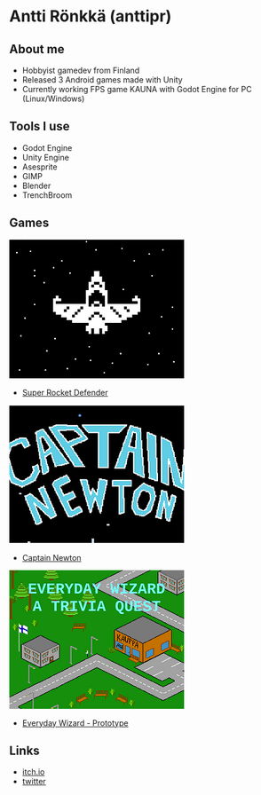 # Antti Rönkkä (anttipr)

## About me
- Hobbyist gamedev from Finland
- Released 3 Android games made with Unity
- Currently working FPS game KAUNA with Godot Engine for PC (Linux/Windows)

## Tools I use
- Godot Engine
- Unity Engine
- Asesprite
- GIMP
- Blender
- TrenchBroom

## Games
![Super Rocket Defender](/assets/images/superrocketdefender.png)

- [Super Rocket Defender](https://play.google.com/store/apps/details?id=com.AnttiRonkkaGames.SuperRocketDefender)

![Captain Newton](/assets/images/captainnewton.png)

- [Captain Newton](https://play.google.com/store/apps/details?id=com.anttironkkadev.mox)

![Everyday Wizard](/assets/images/everydaywizard.png)

- [Everyday Wizard - Prototype](https://anttironkkagames.itch.io/everydaywizard)

## Links
- [itch.io](https://anttironkkagames.itch.io/)
- [twitter](https://twitter.com/anttipr)
